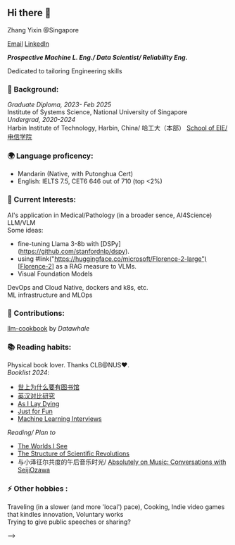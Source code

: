 ## Hi there 👋
Zhang Yixin @Singapore 

[Email](mailto:hi.yixinz@gmail.com) [LinkedIn](https://www.linkedin.com/in/zhang-yixin-0980aa312/)

***Prospective Machine L. Eng./ Data Scientist/ Reliability Eng.***

Dedicated to tailoring Engineering skills

### 🌱 Background:
*Graduate Diploma, 2023- Feb 2025*
\
Institute of Systems Science, National University of Singapore
\
*Undergrad, 2020-2024*
\
Harbin Institute of Technology, Harbin, China/ 哈工大（本部）
[School of EIE/ 电信学院](https://seie.hit.edu.cn/English/list.htm)
### 🌍 Language proficency: 
- Mandarin (Native, with Putonghua Cert)
- English: IELTS 7.5, CET6 646 out of 710 (top <2%)
### 🔭 Current Interests:
AI's application in  Medical/Pathology (in a broader sence, AI4Science)\
LLM/VLM\
Some ideas:
- fine-tuning Llama 3-8b with [DSPy] (https://github.com/stanfordnlp/dspy).
- using #link("https://huggingface.co/microsoft/Florence-2-large")[Florence-2] as a RAG measure to VLMs.
- Visual Foundation Models

DevOps and Cloud Native, dockers and k8s, etc.\
ML infrastructure and MLOps
### 👣 Contributions:
[llm-cookbook](https://github.com/datawhalechina/llm-cookbook) by *Datawhale*
### 📚 Reading habits:
Physical book lover. Thanks CLB@NUS❤️.\
*Booklist 2024*: 
- [世上为什么要有图书馆](https://book.douban.com/subject/36593622)
- [英汉对比研究](https://book.douban.com/subject/5297697/)
- [As I Lay Dying](https://www.goodreads.com/book/show/77013.As_I_Lay_Dying)
- [Just for Fun](https://www.goodreads.com/book/show/160171.Just_for_Fun)
- [Machine Learning Interviews](https://www.oreilly.com/library/view/machine-learning-interviews/9781098146535/)

*Reading/ Plan to*
- [The Worlds I See](https://www.goodreads.com/book/show/144405196-the-worlds-i-see)
- [The Structure of Scientific Revolutions](https://www.goodreads.com/book/show/61539.The_Structure_of_Scientific_Revolutions)
- 与小泽征尔共度的午后音乐时光/ [Absolutely on Music: Conversations with SeijiOzawa](https://www.goodreads.com/book/show/28092838-absolutely-on-music)

### ⚡ Other hobbies :
Traveling (in a slower (and more 'local') pace), Cooking, Indie video games that kindles innovation, Voluntary works\
Trying to give public speeches or sharing?

-->
